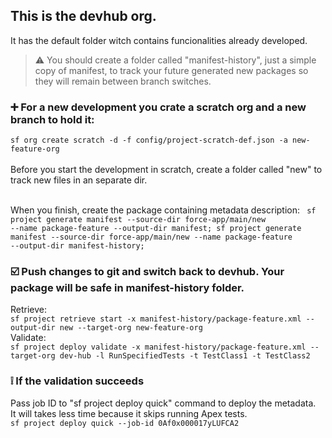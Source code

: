 <h2>This is the devhub org.</h2>
It has the default folder witch contains funcionalities already developed.</h3>
<br>
<blockquote>
⚠️ You should create a folder called "manifest-history", just a simple copy of manifest, to track your future generated new packages so they will remain between branch switches.
</blockquote>
<h3>➕ For a new development you crate a scratch org and a new branch to hold it:</h3>
<code>sf org create scratch -d -f config/project-scratch-def.json -a new-feature-org</code>
<br>
<br>
Before you start the development in scratch, create a folder called "new" to track new files in an separate dir.
<br>
<br>

When you finish, create the package containing metadata description:
<code>
sf project generate manifest --source-dir force-app/main/new --name package-feature --output-dir manifest;
sf project generate manifest --source-dir force-app/main/new --name package-feature --output-dir manifest-history;
</code>

<h3>☑️ Push changes to git and switch back to devhub. Your package will be safe in manifest-history folder.</h3>
Retrieve:
<code>
sf project retrieve start -x manifest-history/package-feature.xml --output-dir new --target-org new-feature-org
</code>
Validate:
<code>
sf project deploy validate -x manifest-history/package-feature.xml --target-org dev-hub -l RunSpecifiedTests -t TestClass1 -t TestClass2
</code>

<h3>❕ If the validation succeeds</h3>
Pass job ID to "sf project deploy quick" command to deploy the metadata. 
<br>
It will takes less time because it skips running Apex tests.
<code>
sf project deploy quick --job-id 0Af0x000017yLUFCA2
</code>